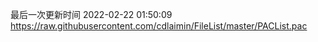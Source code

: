 最后一次更新时间 2022-02-22 01:50:09
https://raw.githubusercontent.com/cdlaimin/FileList/master/PACList.pac

